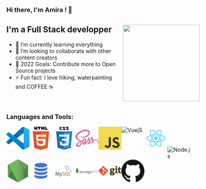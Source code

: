 ### Hi there, I'm Amira ! 👋



  ## I'm a Full Stack developper <img src="https://user-images.githubusercontent.com/56723353/96994369-ec2c4280-152c-11eb-888a-9a5eae76ce64.png" align="right" width="200" height="200">
- 🌱 I’m currently learning everything
- 👯 I’m looking to collaborate with other content creators
- 🥅 2022 Goals: Contribute more to Open Source projects
- ⚡ Fun fact: I love hiking, waterpainting and COFFEE :coffee:



<br />

### Languages and Tools:


<img align="left" alt="Visual Studio Code" width="60px" src="https://raw.githubusercontent.com/github/explore/80688e429a7d4ef2fca1e82350fe8e3517d3494d/topics/visual-studio-code/visual-studio-code.png" />
<img align="left" alt="HTML5" width="60px" src="https://raw.githubusercontent.com/github/explore/80688e429a7d4ef2fca1e82350fe8e3517d3494d/topics/html/html.png" />
<img align="left" alt="CSS3" width="60px" src="https://raw.githubusercontent.com/github/explore/80688e429a7d4ef2fca1e82350fe8e3517d3494d/topics/css/css.png" />
<img align="left" alt="Sass" width="60px" src="https://raw.githubusercontent.com/github/explore/80688e429a7d4ef2fca1e82350fe8e3517d3494d/topics/sass/sass.png" />
<img align="left" alt="JavaScript" width="60px" src="https://raw.githubusercontent.com/github/explore/80688e429a7d4ef2fca1e82350fe8e3517d3494d/topics/javascript/javascript.png" />
<img align="left" alt="VuejS" width="60px" src="https://user-images.githubusercontent.com/56723353/96996506-44187880-1530-11eb-916d-18cb0b6a6ae5.png" />
<img align="left" alt="React" width="60px" src="https://raw.githubusercontent.com/github/explore/80688e429a7d4ef2fca1e82350fe8e3517d3494d/topics/react/react.png" />
 
  
  <br/>
  <br/>
  <br/>
  
  <img align="left" alt="Node.js" width="60px" src="https://www.google.com/imgres?imgurl=https%3A%2F%2Fmiro.medium.com%2Fmax%2F600%2F1*RCeGDSIqqW68bS5kYucTvA.png&imgrefurl=https%3A%2F%2Fwww.apollographql.com%2Fblog%2Fcommunity%2Fseamless-integration-for-graphql-and-react-6ffc0ad3fead%2F&tbnid=D9svc9gHOXvA1M&vet=12ahUKEwiFx6H54Lb2AhWS8rsIHduoD8AQMygVegUIARDPAQ..i&docid=TSGojmjP8o9-7M&w=600&h=300&q=graphql%20logo%20transparent&client=firefox-b-d&ved=2ahUKEwiFx6H54Lb2AhWS8rsIHduoD8AQMygVegUIARDPAQ" />
  <img align="left" alt="Node.js" width="60px" src="https://raw.githubusercontent.com/github/explore/80688e429a7d4ef2fca1e82350fe8e3517d3494d/topics/nodejs/nodejs.png" />
<img align="left" alt="SQL" width="60px" src="https://raw.githubusercontent.com/github/explore/80688e429a7d4ef2fca1e82350fe8e3517d3494d/topics/sql/sql.png" />
<img align="left" alt="MySQL" width="60px" src="https://raw.githubusercontent.com/github/explore/80688e429a7d4ef2fca1e82350fe8e3517d3494d/topics/mysql/mysql.png" />
<img align="left" alt="MongoDB" width="60px" src="https://raw.githubusercontent.com/github/explore/80688e429a7d4ef2fca1e82350fe8e3517d3494d/topics/mongodb/mongodb.png" />
<img align="left" alt="Git" width="60px" src="https://raw.githubusercontent.com/github/explore/80688e429a7d4ef2fca1e82350fe8e3517d3494d/topics/git/git.png" />
<img align="left" alt="GitHub" width="60px" src="https://raw.githubusercontent.com/github/explore/78df643247d429f6cc873026c0622819ad797942/topics/github/github.png" />





